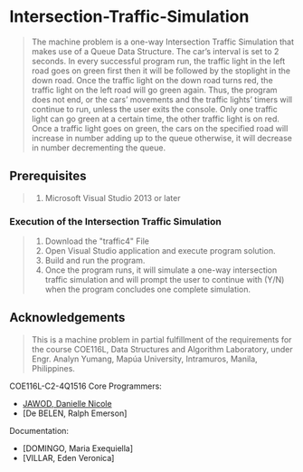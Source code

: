 # Intersection-Traffic-Simulation
>The machine problem is a one-way Intersection Traffic Simulation that makes use of a Queue Data Structure. The car’s interval is set to 2 seconds. In every successful program run, the traffic light in the left road goes on green first then it will be followed by the stoplight in the down road. Once the traffic light on the down road turns red, the traffic light on the left road will go green again. Thus, the program does not end, or the cars’ movements and the traffic lights’ timers will continue to run, unless the user exits the console. Only one traffic light can go green at a certain time, the other traffic light is on red. Once a traffic light goes on green, the cars on the specified road will increase in number adding up to the queue otherwise, it will decrease in number decrementing the queue. 
## Prerequisites
>1. Microsoft Visual Studio 2013 or later
### Execution of the Intersection Traffic Simulation
>1. Download the "traffic4" File
>2. Open Visual Studio application and execute program solution.
>3. Build and run the program.
>4. Once the program runs, it will simulate a one-way intersection traffic simulation and will prompt the user to continue with (Y/N) when the program concludes one complete simulation.
## Acknowledgements
>This is a machine problem in partial fulfillment of the requirements for the course COE116L, Data Structures and Algorithm Laboratory, under Engr. Analyn Yumang, Mapúa University, Intramuros, Manila, Philippines.

COE116L-C2-4Q1516 
Core Programmers: 
* [JAWOD, Danielle Nicole](https://github.com/dnojawod)
* [De BELEN, Ralph Emerson]

Documentation:
* [DOMINGO, Maria Exequiella]
* [VILLAR, Eden Veronica]
